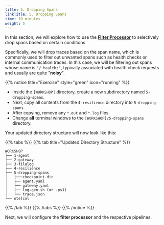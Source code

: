 ```yaml
---
title: 5. Dropping Spans
linkTitle: 5. Dropping Spans
time: 10 minutes
weight: 5
---
```


In this section, we will explore how to use the [**Filter Processor**](https://github.com/open-telemetry/opentelemetry-collector-contrib/blob/main/processor/filterprocessor/README.md) to selectively drop spans based on certain conditions.

Specifically, we will drop traces based on the span name, which is commonly used to filter out unwanted spans such as health checks or internal communication traces. In this case, we will be filtering out spans whose name is `"/_healthz"`, typically associated with health check requests and usually are quite "**noisy**".

{{% notice title="Exercise" style="green" icon="running" %}}

- Inside the `[WORKSHOP]` directory, create a new subdirectory named `5-dropping-spans`.
- Next, copy all contents from the `4-resilience` directory into `5-dropping-spans`.
- After copying, remove any `*.out` and `*.log` files.
- Change **all** terminal windows to the `[WORKSHOP]/5-dropping-spans` directory.

Your updated directory structure will now look like this:

{{% tabs %}}
{{% tab title="Updated Directory Structure" %}}

```text
WORKSHOP
├── 1-agent
├── 2-gateway
├── 3-filelog
├── 4-resilience
├── 5-dropping-spans
│   ├───checkpoint-dir
│   ├── agent.yaml
│   ├── gateway.yaml
│   ├── log-gen.sh (or .ps1)
│   └── trace.json
└── otelcol
```

{{% /tab %}}
{{% /tabs %}}
{{% /notice %}}

Next, we will configure the **filter processor** and the respective pipelines.
